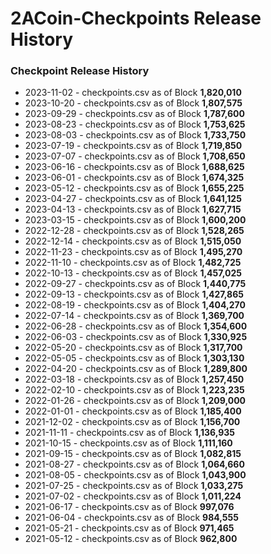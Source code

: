 # 2ACoin-Checkpoints Release History

### Checkpoint Release History
- 2023-11-02 - checkpoints.csv as of Block **1,820,010**
- 2023-10-20 - checkpoints.csv as of Block **1,807,575**
- 2023-09-29 - checkpoints.csv as of Block **1,787,600**
- 2023-08-23 - checkpoints.csv as of Block **1,753,625**
- 2023-08-03 - checkpoints.csv as of Block **1,733,750**
- 2023-07-19 - checkpoints.csv as of Block **1,719,850**
- 2023-07-07 - checkpoints.csv as of Block **1,708,650**
- 2023-06-16 - checkpoints.csv as of Block **1,688,625**
- 2023-06-01 - checkpoints.csv as of Block **1,674,325**
- 2023-05-12 - checkpoints.csv as of Block **1,655,225**
- 2023-04-27 - checkpoints.csv as of Block **1,641,125**
- 2023-04-13 - checkpoints.csv as of Block **1,627,715**
- 2023-03-15 - checkpoints.csv as of Block **1,600,200**
- 2022-12-28 - checkpoints.csv as of Block **1,528,265**
- 2022-12-14 - checkpoints.csv as of Block **1,515,050**
- 2022-11-23 - checkpoints.csv as of Block **1,495,270**
- 2022-11-10 - checkpoints.csv as of Block **1,482,725**
- 2022-10-13 - checkpoints.csv as of Block **1,457,025**
- 2022-09-27 - checkpoints.csv as of Block **1,440,775**
- 2022-09-13 - checkpoints.csv as of Block **1,427,865**
- 2022-08-19 - checkpoints.csv as of Block **1,404,270**
- 2022-07-14 - checkpoints.csv as of Block **1,369,700**
- 2022-06-28 - checkpoints.csv as of Block **1,354,600**
- 2022-06-03 - checkpoints.csv as of Block **1,330,925**
- 2022-05-20 - checkpoints.csv as of Block **1,317,700**
- 2022-05-05 - checkpoints.csv as of Block **1,303,130**
- 2022-04-20 - checkpoints.csv as of Block **1,289,800**
- 2022-03-18 - checkpoints.csv as of Block **1,257,450**
- 2022-02-10 - checkpoints.csv as of Block **1,223,235**
- 2022-01-26 - checkpoints.csv as of Block **1,209,000**
- 2022-01-01 - checkpoints.csv as of Block **1,185,400**
- 2021-12-02 - checkpoints.csv as of Block **1,156,700**
- 2021-11-11 - checkpoints.csv as of Block **1,136,935**
- 2021-10-15 - checkpoints.csv as of Block **1,111,160**
- 2021-09-15 - checkpoints.csv as of Block **1,082,815**
- 2021-08-27 - checkpoints.csv as of Block **1,064,660**
- 2021-08-05 - checkpoints.csv as of Block **1,043,900**
- 2021-07-25 - checkpoints.csv as of Block **1,033,275**
- 2021-07-02 - checkpoints.csv as of Block **1,011,224**
- 2021-06-17 - checkpoints.csv as of Block   **997,076**
- 2021-06-04 - checkpoints.csv as of Block   **984,555**
- 2021-05-21 - checkpoints.csv as of Block   **971,465**
- 2021-05-12 - checkpoints.csv as of Block   **962,800**

